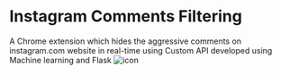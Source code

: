 # Instagram Comments Filtering
A Chrome extension which hides the aggressive comments on instagram.com website in real-time using Custom API developed using Machine learning and Flask
![icon](https://user-images.githubusercontent.com/82393213/132210455-16742c83-efef-44cb-848c-ba0edd8c64ec.png)
